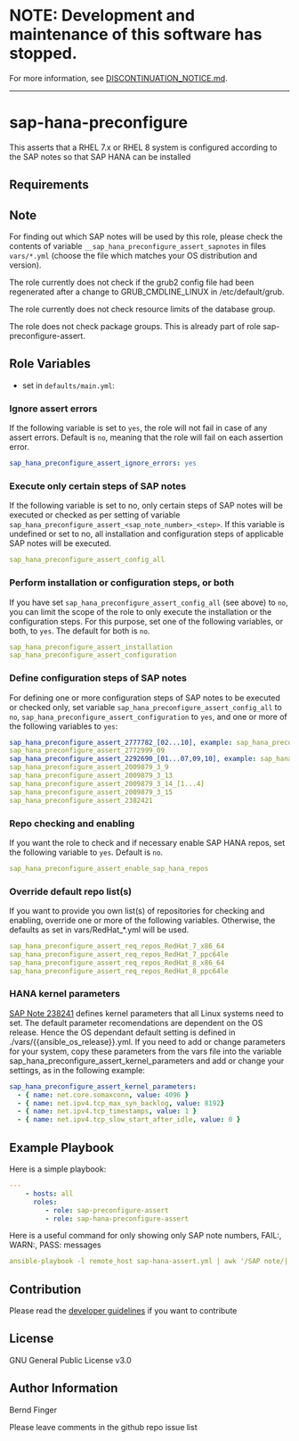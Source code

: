 # **NOTE:** Development and maintenance of this software has stopped.
For more information, see [DISCONTINUATION_NOTICE.md](DISCONTINUATION_NOTICE.md).
***

sap-hana-preconfigure
=====================

This asserts that a RHEL 7.x or RHEL 8 system is configured according to the SAP notes so that SAP HANA can be installed

Requirements
------------

Note
----
For finding out which SAP notes will be used by this role, please check the contents of variable `__sap_hana_preconfigure_assert_sapnotes` in files `vars/*.yml` (choose the file which matches your OS distribution and version).

The role currently does not check if the grub2 config file had been regenerated after a change to GRUB_CMDLINE_LINUX in /etc/default/grub.

The role currently does not check resource limits of the database group.

The role does not check package groups. This is already part of role sap-preconfigure-assert.

Role Variables
--------------

- set in `defaults/main.yml`:

### Ignore assert errors
If the following variable is set to `yes`, the role will not fail in case of any assert errors. Default is `no`, meaning that the role will fail on each assertion error.
```yaml
sap_hana_preconfigure_assert_ignore_errors: yes
```

### Execute only certain steps of SAP notes
If the following variable is set to no, only certain steps of SAP notes will be executed or checked as per setting of variable `sap_hana_preconfigure_assert_<sap_note_number>_<step>`. If this variable is undefined or set to no, all installation and configuration steps of applicable SAP notes will be executed.
```yaml
sap_hana_preconfigure_assert_config_all
```

### Perform installation or configuration steps, or both
If you have set `sap_hana_preconfigure_assert_config_all` (see above) to `no`, you can limit the scope of the role to only execute the installation or the configuration steps. For this purpose, set one of the following variables, or both, to `yes`. The default for both is `no`.
```yaml
sap_hana_preconfigure_assert_installation
sap_hana_preconfigure_assert_configuration
```

### Define configuration steps of SAP notes
For defining one or more configuration steps of SAP notes to be executed or checked only, set variable `sap_hana_preconfigure_assert_config_all` to `no`, `sap_hana_preconfigure_assert_configuration` to `yes`, and one or more of the following variables to `yes`:
```yaml
sap_hana_preconfigure_assert_2777782_[02...10], example: sap_hana_preconfigure_assert_2777782_05
sap_hana_preconfigure_assert_2772999_09
sap_hana_preconfigure_assert_2292690_[01...07,09,10], example: sap_hana_preconfigure_assert_2292690_02
sap_hana_preconfigure_assert_2009879_3_9
sap_hana_preconfigure_assert_2009879_3_13
sap_hana_preconfigure_assert_2009879_3_14_[1...4]
sap_hana_preconfigure_assert_2009879_3_15
sap_hana_preconfigure_assert_2382421
```

### Repo checking and enabling
If you want the role to check and if necessary enable SAP HANA repos, set the following variable to `yes`. Default is `no`.
```yaml
sap_hana_preconfigure_assert_enable_sap_hana_repos
```

### Override default repo list(s)
If you want to provide you own list(s) of repositories for checking and enabling, override one or more of the following variables. Otherwise, the defaults as set in vars/RedHat_*.yml will be used.
```yaml
sap_hana_preconfigure_assert_req_repos_RedHat_7_x86_64
sap_hana_preconfigure_assert_req_repos_RedHat_7_ppc64le
sap_hana_preconfigure_assert_req_repos_RedHat_8_x86_64
sap_hana_preconfigure_assert_req_repos_RedHat_8_ppc64le
```

###  HANA kernel parameters
[SAP Note 238241](https://launchpad.support.sap.com/#/notes/238241) defines kernel parameters that all Linux systems need to set.
The default parameter recomendations are dependent on the OS release. Hence the OS dependant default setting is defined in
./vars/{{ansible_os_release}}.yml. If you need to add or change parameters for your system, copy these parameters from the vars file
into the variable sap_hana_preconfigure_assert_kernel_parameters and add or change your settings, as in the following example:

```yaml
sap_hana_preconfigure_assert_kernel_parameters:
  - { name: net.core.somaxconn, value: 4096 }
  - { name: net.ipv4.tcp_max_syn_backlog, value: 8192}
  - { name: net.ipv4.tcp_timestamps, value: 1 }
  - { name: net.ipv4.tcp_slow_start_after_idle, value: 0 }
```

Example Playbook
----------------

Here is a simple playbook:

```yaml
---
    - hosts: all
      roles:
         - role: sap-preconfigure-assert
         - role: sap-hana-preconfigure-assert
```

Here is a useful command for only showing only SAP note numbers, FAIL:, WARN:, PASS: messages
```yaml
ansible-playbook -l remote_host sap-hana-assert.yml | awk '/SAP note/||/FAIL:/||/WARN:/||/PASS:/{sub ("    \"msg\": ", ""); print}'
```

Contribution
------------

Please read the [developer guidelines](./README.DEV.md) if you want to contribute

License
-------

GNU General Public License v3.0

Author Information
------------------

Bernd Finger

Please leave comments in the github repo issue list
